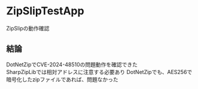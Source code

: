 # ZipSlipTestApp
ZipSlipの動作確認

## 結論
DotNetZipでCVE-2024-48510の問題動作を確認できた  
SharpZipLibでは相対アドレスに注意する必要あり
DotNetZipでも、AES256で暗号化したzipファイルであれば、問題なかった
